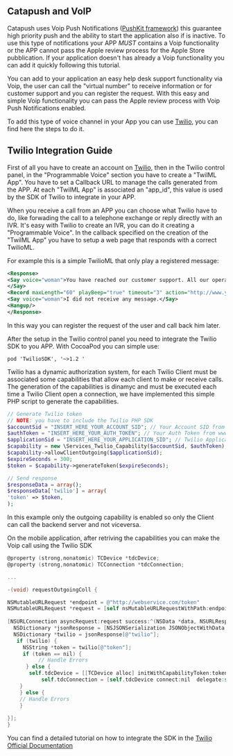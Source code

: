 ## Catapush and VoIP

Catapush uses Voip Push Notifications ([PushKit framework](https://developer.apple.com/reference/pushkit)) this guarantee high priority push and the ability to start the application also if is inactive. To use this type of notifications your APP *MUST* contains a Voip functionality or the APP cannot pass the Apple review process for the Apple Store pubblication. If your application doesn't has already a Voip functionality you can add it quickly following this tutorial.

You can add to your application an easy help desk support functionality via Voip, the user can call the "virtual number" to receive information or for customer support and you can register the request. With this easy and simple Voip functionality you can pass the Apple review process with Voip Push Notifications enabled. 

To add this type of voice channel in your App you can use [Twilio](https://www.twilio.com/), you can find here the steps to do it.

## Twilio Integration Guide
First of all you have to create an account on [Twilio](https://www.twilio.com/), then in the Twilio control panel, in the "Programmable Voice" section you have to create a "TwilML App". You have to set a Callback URL to manage the calls generated from the APP. At each "TwilML App" is associated an "app_id", this value is used by the SDK of Twilio to integrate in your APP.

When you receive a call from an APP you can choose what Twilio have to do, like forwading the call to a telephone exchange or reply directly with an IVR. It's easy with Twilio to create an IVR, you can do it creating a "Programmable Voice". In the callback specified on the creation of the "TwilML App" you have to setup a web page that responds with a correct TwilioML.

For example this is a simple TwilioML that only play a registered message:

```xml
<Response>
<Say voice="woman">You have reached our customer support. All our operators are busy at the moment. Please leave your message and you contact details and we will do our best to call you back as soon as possibile.
</Say>
<Record maxLength="60" playBeep="true" timeout="3" action="http://www.your-domain.com/recording-callback"/>
<Say voice="woman">I did not receive any message.</Say>
<Hangup/>
</Response>
```

In this way you can register the request of the user and call back him later.

After the setup in the Twilio control panel you need to integrate the Twilio SDK to you APP. With CocoaPod you can simple use:

```pod 'TwilioSDK', '~>1.2 '```

Twilio has a dynamic authorization system, for each Twilio Client must be associated some capabilities that allow each client to make or receive calls. The generation of the capabilities is dinamyc and must be executed each time a Twilio Client open a connection, we have implemented this simple PHP script to generate the capabilities.

```php
// Generate Twilio token
// NOTE: you have to include the Twilio PHP SDK
$accountSid = "INSERT_HERE_YOUR_ACCOUNT_SID"; // Your Account SID from  www.twilio.com/user/account
$authToken = "INSERT_HERE_YOUR_AUTH_TOKEN"; // Your Auth Token from www.twilio.com/user/account
$applicationSid = "INSERT_HERE_YOUR_APPLICATION_SID"; // Twilio Application Sid
$capability = new \Services_Twilio_Capability($accountSid, $authToken);
$capability->allowClientOutgoing($applicationSid);
$expireSeconds = 300;
$token = $capability->generateToken($expireSeconds);

// Send response
$responseData = array();
$responseData['twilio'] = array(
'token' => $token,
);
```
In this example only the outgoing capability is enabled so only the Client can call the backend server and not viceversa.

On the mobile application, after retriving the capabilities you can make the Voip call using the Twilio SDK

```Objective-C
@property (strong,nonatomic) TCDevice *tdcDevice;
@property (strong,nonatomic) TCConnection *tdcConnection;

...

-(void) requestOutgoingColl {

NSMutableURLRequest *endpoint = @"http://webservice.com/token"
NSMutableURLRequest *request = [self nsMutableURLRequestWithPath:endpoint andHTTPMethod:@"POST"];
    
[NSURLConnection asyncRequest:request success:^(NSData *data, NSURLResponse *response) {
  NSDictionary *jsonResponse = [NSJSONSerialization JSONObjectWithData:data options:0 error:nil];
  NSDictionary *twilio = jsonResponse[@"twilio"];
   if (twilio) {
     NSString *token = twilio[@"token"];
     if (token == nil) {
          // Handle Errors
      } else {
       self.tdcDevice = [[TCDevice alloc] initWithCapabilityToken:token delegate:self];
           self.tdcConnection = [self.tdcDevice connect:nil  delegate:self];
    }
    } else {
    // Handle Errors
    }        
        
}];
}
```
You can find a detailed tutorial on how to integrate the SDK in the [Twilio Official Documentation](https://www.twilio.com/docs/quickstart/client/ios)

